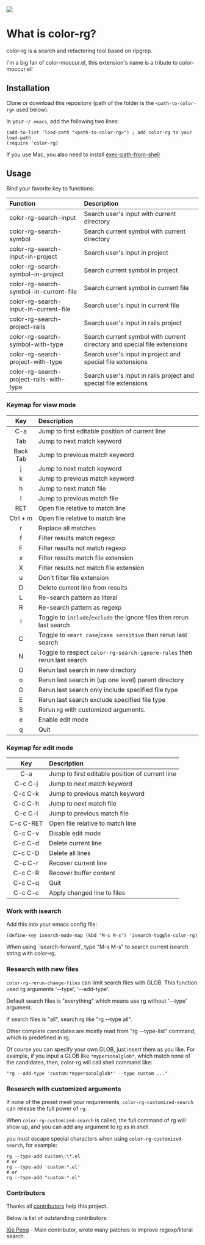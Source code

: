 <img src="./screenshot/color-rg.png">

# What is color-rg?
color-rg is a search and refactoring tool based on ripgrep.

I'm a big fan of color-moccur.el, this extension's name is a tribute to color-moccur.el!

## Installation
Clone or download this repository (path of the folder is the `<path-to-color-rg>` used below).

In your `~/.emacs`, add the following two lines:
```Elisp
(add-to-list 'load-path "<path-to-color-rg>") ; add color-rg to your load-path
(require 'color-rg)
```

If you use Mac, you also need to install [exec-path-from-shell](https://github.com/purcell/exec-path-from-shell)

## Usage
Bind your favorite key to functions:

| Function                                | Description                                                              |
| :--------                               | :----                                                                    |
| color-rg-search-input                   | Search user's input with current directory                               |
| color-rg-search-symbol                  | Search current symbol with current directory                             |
| color-rg-search-input-in-project        | Search user's input in project                                           |
| color-rg-search-symbol-in-project       | Search current symbol in project                                         |
| color-rg-search-symbol-in-current-file  | Search current symbol in current file                                    |
| color-rg-search-input-in-current-file   | Search user's input in current file                                      |
| color-rg-search-project-rails           | Search user's input in rails project                                     |
| color-rg-search-symbol-with-type        | Search current symbol with current directory and special file extensions |
| color-rg-search-project-with-type       | Search user's input in project and special file extensions               |
| color-rg-search-project-rails-with-type | Search user's input in rails project and special file extensions         |

### Keymap for view mode

| Key        | Description                                                            |
| :--------: | :----                                                                  |
| C-a        | Jump to first editable position of current line                        |
| Tab        | Jump to next match keyword                                             |
| Back Tab   | Jump to previous match keyword                                         |
| j          | Jump to next match keyword                                             |
| k          | Jump to previous match keyword                                         |
| h          | Jump to next match file                                                |
| l          | Jump to previous match file                                            |
| RET        | Open file relative to match line                                       |
| Ctrl + m   | Open file relative to match line                                       |
| r          | Replace all matches                                                    |
| f          | Filter results match regexp                                            |
| F          | Filter results not match regexp                                        |
| x          | Filter results match file extension                                    |
| X          | Filter results not match file extension                                |
| u          | Don't filter file extension                                            |
| D          | Delete current line from results                                       |
| L          | Re-search pattern as literal                                           |
| R          | Re-search pattern as regexp                                           |
| I          | Toggle to `include`/`exclude` the ignore files then rerun last search           |
| C          | Toggle to `smart case`/`case sensitive` then rerun last search                    |
| N          | Toggle to respect `color-rg-search-ignore-rules` then rerun last search                    |
| O          | Rerun last search in new directory                                           |
| o          | Rerun last search in (up one level) parent directory                                           |
| G          | Rerun last search only include specified file type                        |
| E          | Rerun last search exclude specified file type                        |
| S          | Rerun rg with customized arguments.                                    |
| e          | Enable edit mode                                                       |
| q          | Quit                                                                   |

### Keymap for edit mode

| Key        | Description                                     |
| :--------: | :----                                           |
| C-a        | Jump to first editable position of current line |
| C-c C-j    | Jump to next match keyword                      |
| C-c C-k    | Jump to previous match keyword                  |
| C-c C-h    | Jump to next match file                         |
| C-c C-l    | Jump to previous match file                     |
| C-c C-RET  | Open file relative to match line                |
| C-c C-v    | Disable edit mode                               |
| C-c C-d    | Delete current line                             |
| C-c C-D    | Delete all lines                                |
| C-c C-r    | Recover current line                            |
| C-c C-R    | Recover buffer content                          |
| C-c C-q    | Quit                                            |
| C-c C-c    | Apply changed line to files                     |

### Work with isearch
Add this into your emacs config file:
```
(define-key isearch-mode-map (kbd "M-s M-s") 'isearch-toggle-color-rg)
```
When using `isearch-forward', type "M-s M-s" to search current isearch string with color-rg.

### Research with new files
`color-rg-rerun-change-files` can limit search files with
GLOB. This function used rg arguments '--type', '--add-type'.

Default search files is "everything" which means use rg without '--type' argument.

If search files is "all", search rg like "rg --type all".

Other complete candidates are mostly read from "rg --type-list"
command, which is predefined in rg.

Of course you can specify your own GLOB, just insert them as you
like. For example, if you input a GLOB like `*mypersonalglob*`, which
match none of the candidates, then, color-rg will call shell command
like:
```
"rg --add-type 'custom:*mypersonalglob*' --type custom ..."
```

### Research with customized arguments
If none of the preset meet your requirements,
`color-rg-customized-search` can release the full power of `rg`.

When `color-rg-customized-search` is called,
the full command of rg will show up, and you can add any argument to rg as in shell.

you must escape special characters when using `color-rg-customized-search`,
for example:

```
rg --type-add custom\:\*.el
# or
rg --type-add 'custom:*.el'
# or
rg --type-add "custom:*.el"
```


### Contributors

Thanks all [contributors](https://github.com/manateelazycat/color-rg/graphs/contributors) help this project.

Below is list of outstanding contributors:

[Xie Peng](https://github.com/pengpengxp) - Main contributor, wrote many patches to improve regexp/literal search.
